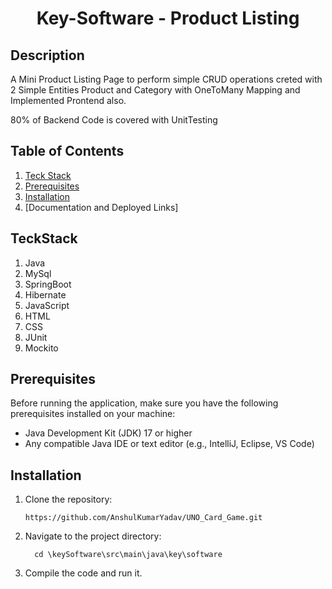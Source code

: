 <h1 align="center"> Key-Software - Product Listing</h1>

## Description
A Mini Product Listing Page to perform simple CRUD operations creted with 2 Simple Entities Product and Category with OneToMany Mapping and Implemented Prontend also.

80% of Backend Code is covered with UnitTesting

## Table of Contents
1. [Teck Stack](#techStack)
2. [Prerequisites](#prerequisites)
3. [Installation](#installation)
4. [Documentation and Deployed Links]

## TeckStack
1. Java
2. MySql
3. SpringBoot
4. Hibernate
5. JavaScript
6. HTML
7. CSS
8. JUnit
9. Mockito

## Prerequisites
Before running the application, make sure you have the following prerequisites installed on your machine:
- Java Development Kit (JDK) 17 or higher
- Any compatible Java IDE or text editor (e.g., IntelliJ, Eclipse, VS Code)

## Installation
1. Clone the repository:
   ```
   https://github.com/AnshulKumarYadav/UNO_Card_Game.git
   ```
2. Navigate to the project directory: 
   ```
     cd \keySoftware\src\main\java\key\software
   ```
3. Compile the code and run it.

